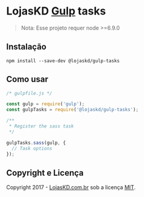 # LojasKD [Gulp](http://gulpjs.com/) tasks

> Nota: Esse projeto requer node >=6.9.0

## Instalação

```
npm install --save-dev @lojaskd/gulp-tasks
```

## Como usar

```js
/* gulpfile.js */

const gulp = require('gulp');
const gulpTasks = require('@lojaskd/gulp-tasks');

/**
 * Register the sass task
 */

gulpTasks.sass(gulp, {
  // Task options
});
```

## Copyright e Licença

Copyright 2017 - [LojasKD.com.br](https://www.lojaskd.com.br/) sob a licença [MIT](/LICENSE).
